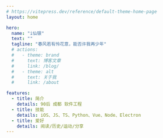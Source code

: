 ```yaml
---
# https://vitepress.dev/reference/default-theme-home-page
layout: home

hero:
  name: "i仙银"
  text: ""
  tagline: "春风若有怜花意，能否许我再少年"
  # actions:
  #   - theme: brand
  #     text: 博客文章
  #     link: /blog/
  #   - theme: alt
  #     text: 关于我
  #     link: /about

features:
  - title: 简介
    details: 90后 成都 软件工程
  - title: 技能
    details: iOS、JS、TS、Python、Vue、Node、Electron
  - title: 爱好
    details: 阅读/历史/运动/分享
---
```


